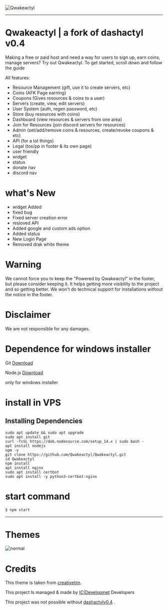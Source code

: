 ![Qwakeactyl](https://cdn.discordapp.com/attachments/947690427941785600/949198396118433792/unknown.png)
 
<hr>

# Qwakeactyl | a fork of dashactyl v0.4
Making a free or paid host and need a way for users to sign up, earn coins, manage servers? Try out Qwakeactyl.
To get started, scroll down and follow the guide

All features:
- Resource Management (gift, use it to create servers, etc)
- Coins (AFK Page earning)
- Coupons (Gives resources & coins to a user)
- Servers (create, view, edit servers)
- User System (auth, regen password, etc)
- Store (buy resources with coins)
- Dashboard (view resources & servers from one area)
- Join for Resources (join discord servers for resources)
- Admin (set/add/remove coins & resources, create/revoke coupons & etc)
- API (for a lot things)
- Legal (tos/pp in footer & its own page)
- user friendly
- widget
- status
- donate nav
- discord nav

# what's New
- widget Added
- fixed bug
- Fixed server creation error
- resloved API
- Added google and custom ads option
- Added status
- New Login Page 
- Removed drak white theme

# Warning

We cannot force you to keep the "Powered by Qwakeactyl" in the footer, but please consider keeping it. It helps getting more visibility to the project and so getting better. We won't do technical support for installations without the notice in the footer.

# Disclaimer

We are not responsible for any damages.

# Dependence for windows installer

Git [Download](https://git-scm.com/downloads)

Node.js [Download](https://nodejs.org/en/download/)

only for windows installer

# install in VPS

<h2>Installing Dependencies</h2>

`sudo apt update && sudo apt upgrade`<br>
`sudo apt install git`<br>
`curl -fsSL https://deb.nodesource.com/setup_14.x | sudo bash -`<br>
`apt install nodejs`<br>
`npm -v`<br>
`git clone https://github.com/Qwakeactyl/Qwakeactyl.git`<br>
`cd Qwakeactyl`<br>
`npm install`<br>
`apt install nginx`<br>
`sudo apt install certbot`<br>
`sudo apt install -y python3-certbot-nginx`


# start command
```js
$ npm start
```

<hr>

# Themes

![normal](https://cdn.discordapp.com/attachments/947690427941785600/949198396118433792/unknown.png)




# Credits
This theme is taken from [creativetim](https://github.com/creativetimofficial).

This project Is managed & made by [IC|Developmet](https://github.com/Team-IC) Developers

This project was not possible without [dashactylv0.4](https://github.com/Votion-Development/Dashactyl-0.4) .




